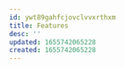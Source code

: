 ```yaml
---
id: ywt89gahfcjovclvvxrthxm
title: Features
desc: ''
updated: 1655742065228
created: 1655742065228
---
```


